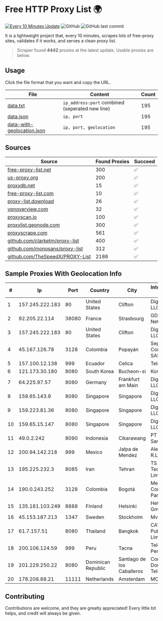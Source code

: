 
# Free HTTP Proxy List 🌍

[![Every 10 Minutes Update](https://github.com/mertguvencli/http-proxy-list/actions/workflows/main.yml/badge.svg?branch=main)](https://github.com/mertguvencli/http-proxy-list/actions/workflows/main.yml)
![GitHub](https://img.shields.io/github/license/mertguvencli/http-proxy-list)
![GitHub last commit](https://img.shields.io/github/last-commit/mertguvencli/http-proxy-list)

It is a lightweight project that, every 10 minutes, scrapes lots of free-proxy sites, validates if it works, and serves a clean proxy list.


> Scraper found **4442** proxies at the latest update. Usable proxies are below.

## Usage

Click the file format that you want and copy the URL.


|File|Content|Count|
|----|-------|-----|
|[data.txt](https://raw.githubusercontent.com/mertguvencli/http-proxy-list/main/proxy-list/data.txt)|`ip_address:port` combined (seperated new line)|195|
|[data.json](https://raw.githubusercontent.com/mertguvencli/http-proxy-list/main/proxy-list/data.json)|`ip, port`|195|
|[data-with-geolocation.json](https://raw.githubusercontent.com/mertguvencli/http-proxy-list/main/proxy-list/data-with-geolocation.json)|`ip, port, geolocation`|195|

## Sources

|Source|Found Proxies|Succeed|
|------|-------------|-------|
|[free-proxy-list.net](https://free-proxy-list.net)|300|✅|
|[us-proxy.org](https://www.us-proxy.org)|200|✅|
|[proxydb.net](http://proxydb.net)|15|✅|
|[free-proxy-list.com](https://free-proxy-list.com/?page=&port=&type%5B%5D=http&type%5B%5D=https&up_time=0&search=Search)|10|✅|
|[proxy-list.download](https://www.proxy-list.download/HTTP)|26|✅|
|[vpnoverview.com](https://vpnoverview.com/privacy/anonymous-browsing/free-proxy-servers)|32|✅|
|[proxyscan.io](https://www.proxyscan.io)|100|✅|
|[proxylist.geonode.com](https://proxylist.geonode.com/api/proxy-list?limit=300&page=1&sort_by=lastChecked&sort_type=desc&protocols=http,https)|300|✅|
|[proxyscrape.com](https://api.proxyscrape.com/v2/?request=displayproxies&protocol=http&timeout=10000&country=all&ssl=all&anonymity=all)|561|✅|
|[github.com/clarketm/proxy-list](https://raw.githubusercontent.com/clarketm/proxy-list/master/proxy-list-raw.txt)|400|✅|
|[github.com/monosans/proxy-list](https://raw.githubusercontent.com/monosans/proxy-list/main/proxies/http.txt)|312|✅|
|[github.com/TheSpeedX/PROXY-List](https://raw.githubusercontent.com/TheSpeedX/PROXY-List/master/http.txt)|2186|✅|


## Sample Proxies With Geolocation Info

|#|Ip|Port|Country|City|Internet Service Provider|
|-|--|----|-------|----|-------------------------|
|1|157.245.222.183|80|United States|Clifton|DigitalOcean, LLC|
|2|92.205.22.114|38080|France|Strasbourg|GD MASS Network|
|3|157.245.222.183|80|United States|Clifton|DigitalOcean, LLC|
|4|45.167.126.78|3128|Colombia|Popayán|Sepcom Comunicaciones SAS|
|5|157.100.12.138|999|Ecuador|Celica|Telconet S.A|
|6|121.173.30.180|8080|South Korea|Bucheon-si|Korea Telecom|
|7|64.225.97.57|8080|Germany|Frankfurt am Main|DigitalOcean, LLC|
|8|159.65.143.9|8080|Singapore|Singapore|DigitalOcean, LLC|
|9|159.223.81.36|8080|Singapore|Singapore|DigitalOcean, LLC|
|10|159.65.15.147|8080|Singapore|Singapore|DigitalOcean, LLC|
|11|49.0.2.242|8090|Indonesia|Cikarawang|PT Usaha Adi Sanggoro|
|12|200.94.142.218|999|Mexico|Jalpa de Mendez|Alestra, S. de R.L. de C.V.|
|13|195.225.232.3|8085|Iran|Tehran|TS Information Technology Limited|
|14|190.0.243.252|3128|Colombia|Bogotá|Media Commerce Partners S.A|
|15|135.181.103.249|8888|Finland|Helsinki|Hetzner Online GmbH|
|16|45.153.187.213|1347|Sweden|Stockholm|Mvps LTD|
|17|61.7.157.51|8080|Thailand|Bangkok|CAT Telecom Public Company Limited|
|18|200.106.124.59|999|Peru|Tacna|Telefonica del Peru|
|19|201.229.250.22|8080|Dominican Republic|Santiago de los Caballeros|Compañía Dominicana de Teléfonos S. A.|
|20|178.208.88.21|11111|Netherlands|Amsterdam|MCHOST|



## Contributing

Contributions are welcome, and they are greatly appreciated! Every
little bit helps, and credit will always be given.


